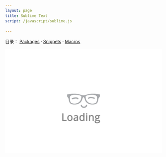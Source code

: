 ```yaml
---
layout: page
title: Sublime Text
script: /javascript/sublime.js

---
```


<p>目录：
    <a href="#Packages">Packages</a> ·
    <a href="#Snippets">Snippets</a> ·
    <a href="#Macros">Macros</a>
</p>
<div id="sublime">
    <img src="/public/loading.gif" alt="Loading..." class="loading">
</div>
